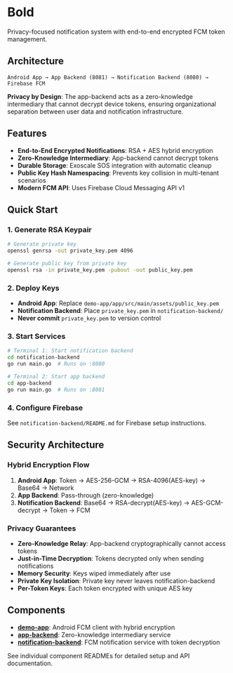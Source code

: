 # Bold

Privacy-focused notification system with end-to-end encrypted FCM token management.

## Architecture

```
Android App → App Backend (8081) → Notification Backend (8080) → Firebase FCM
```

**Privacy by Design**: The app-backend acts as a zero-knowledge intermediary that cannot decrypt device tokens, ensuring organizational separation between user data and notification infrastructure.

## Features

- **End-to-End Encrypted Notifications**: RSA + AES hybrid encryption
- **Zero-Knowledge Intermediary**: App-backend cannot decrypt tokens
- **Durable Storage**: Exoscale SOS integration with automatic cleanup
- **Public Key Hash Namespacing**: Prevents key collision in multi-tenant scenarios
- **Modern FCM API**: Uses Firebase Cloud Messaging API v1

## Quick Start

### 1. Generate RSA Keypair

```bash
# Generate private key
openssl genrsa -out private_key.pem 4096

# Generate public key from private key
openssl rsa -in private_key.pem -pubout -out public_key.pem
```

### 2. Deploy Keys

- **Android App**: Replace `demo-app/app/src/main/assets/public_key.pem`
- **Notification Backend**: Place `private_key.pem` in `notification-backend/`
- **Never commit** `private_key.pem` to version control

### 3. Start Services

```bash
# Terminal 1: Start notification backend
cd notification-backend
go run main.go  # Runs on :8080

# Terminal 2: Start app backend  
cd app-backend
go run main.go  # Runs on :8081
```

### 4. Configure Firebase

See `notification-backend/README.md` for Firebase setup instructions.

## Security Architecture

### Hybrid Encryption Flow

1. **Android App**: Token → AES-256-GCM → RSA-4096(AES-key) → Base64 → Network
2. **App Backend**: Pass-through (zero-knowledge)
3. **Notification Backend**: Base64 → RSA-decrypt(AES-key) → AES-GCM-decrypt → Token → FCM

### Privacy Guarantees

- **Zero-Knowledge Relay**: App-backend cryptographically cannot access tokens
- **Just-in-Time Decryption**: Tokens decrypted only when sending notifications
- **Memory Security**: Keys wiped immediately after use
- **Private Key Isolation**: Private key never leaves notification-backend
- **Per-Token Keys**: Each token encrypted with unique AES key

## Components

- **[demo-app](demo-app/)**: Android FCM client with hybrid encryption
- **[app-backend](app-backend/)**: Zero-knowledge intermediary service
- **[notification-backend](notification-backend/)**: FCM notification service with token decryption

See individual component READMEs for detailed setup and API documentation.
